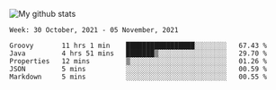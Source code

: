 ![My github stats](https://github-readme-stats.vercel.app/api?username=romvoid95&theme=gruvbox&include_all_commits=true&show_icons=true")

<!--START_SECTION:waka-->
```text
Week: 30 October, 2021 - 05 November, 2021

Groovy       11 hrs 1 min    █████████████████░░░░░░░░   67.43 % 
Java         4 hrs 51 mins   ███████▒░░░░░░░░░░░░░░░░░   29.70 % 
Properties   12 mins         ▒░░░░░░░░░░░░░░░░░░░░░░░░   01.26 % 
JSON         5 mins          ░░░░░░░░░░░░░░░░░░░░░░░░░   00.59 % 
Markdown     5 mins          ░░░░░░░░░░░░░░░░░░░░░░░░░   00.55 % 
```
<!--END_SECTION:waka-->
